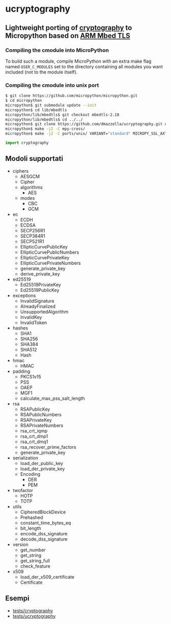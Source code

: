 # ucryptography

Lightweight porting of [cryptography](https://github.com/pyca/cryptography)  to Micropython based on [ARM Mbed TLS](https://github.com/ARMmbed/mbedtls)
---------------

### Compiling the cmodule into MicroPython

To build such a module, compile MicroPython with an extra make flag named ```USER_C_MODULES``` set to the directory containing all modules you want included (not to the module itself).

### Compiling the cmodule into unix port

```bash
$ git clone https://github.com/micropython/micropython.git
$ cd micropython
micropython$ git submodule update --init
micropython$ cd lib/mbedtls
micropython/lib/mbedtls$ git checkout mbedtls-2.18
micropython/lib/mbedtls$ cd ../../
micropython$ git clone https://github.com/dmazzella/ucryptography.git usercmodule/ucryptography
micropython$ make -j2 -C mpy-cross/
micropython$ make -j2 -C ports/unix/ VARIANT="standard" MICROPY_SSL_AXTLS=0 MICROPY_SSL_MBEDTLS=1 USER_C_MODULES="$(pwd)/usercmodule"
```

```python
import cryptography
```

## Modoli supportati

- ciphers
  - AESGCM
  - Cipher
  - algorithms
    - AES
  - modes
    - CBC
    - GCM
- ec
  - ECDH
  - ECDSA
  - SECP256R1
  - SECP384R1
  - SECP521R1
  - EllipticCurvePublicKey
  - EllipticCurvePublicNumbers
  - EllipticCurvePrivateKey
  - EllipticCurvePrivateNumbers
  - generate_private_key
  - derive_private_key
- ed25519
  - Ed25519PrivateKey
  - Ed25519PublicKey
- exceptions
  - InvalidSignature
  - AlreadyFinalized
  - UnsupportedAlgorithm
  - InvalidKey
  - InvalidToken
- hashes
  - SHA1
  - SHA256
  - SHA384
  - SHA512
  - Hash
- hmac
  - HMAC
- padding
  - PKCS1v15
  - PSS
  - OAEP
  - MGF1
  - calculate_max_pss_salt_length
- rsa
  - RSAPublicKey
  - RSAPublicNumbers
  - RSAPrivateKey
  - RSAPrivateNumbers
  - rsa_crt_iqmp
  - rsa_crt_dmp1
  - rsa_crt_dmq1
  - rsa_recover_prime_factors
  - generate_private_key
- serialization
  - load_der_public_key
  - load_der_private_key
  - Encoding
    - DER
    - PEM
- twofactor
  - HOTP
  - TOTP
- utils
  - CipheredBlockDevice
  - Prehashed
  - constant_time_bytes_eq
  - bit_length
  - encode_dss_signature
  - decode_dss_signature
- version
  - get_number
  - get_string
  - get_string_full
  - check_feature
- x509
  - load_der_x509_certificate
  - Certificate

## Esempi
- [tests/cryptography](https://github.com/dmazzella/ucryptography/tree/master/tests/cryptography)
- [tests/ucryptography](https://github.com/dmazzella/ucryptography/tree/master/tests/ucryptography)
